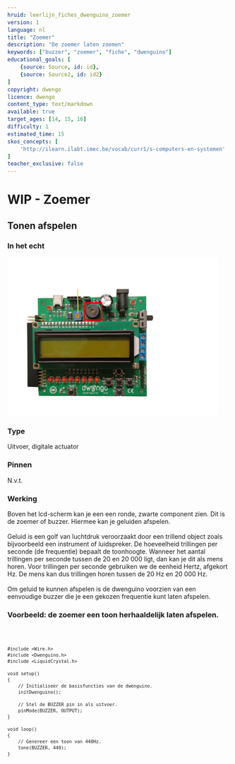 ```yaml
---
hruid: leerlijn_fiches_dwenguino_zoemer
version: 1
language: nl
title: "Zoemer"
description: "De zoemer laten zoemen"
keywords: ["buzzer", "zoemer", "fiche", "dwenguino"]
educational_goals: [
    {source: Source, id: id}, 
    {source: Source2, id: id2}
]
copyright: dwengo
licence: dwengo
content_type: text/markdown
available: true
target_ages: [14, 15, 16]
difficulty: 1
estimated_time: 15
skos_concepts: [
    'http://ilearn.ilabt.imec.be/vocab/curr1/s-computers-en-systemen'
]
teacher_exclusive: false
---
```

 
<div class="dwengo_content fiche">
    <h1 class="title">WIP - Zoemer</h1>
    <h2 class="subtitle">Tonen afspelen</h2>
    <div class="items">
        <div class="info_item item">
            <h3 class="info_item_title">In het echt</h3>
            <p class="info_item_content">
                <img src="img/zoemer.png" alt="Een afbeelding van de zoemer." title="Een afbeelding van de zoemer."></img>
            </p>
        </div>
        <div class="info_item item">
            <h3 class="info_item_title">Type</h3>
            <p class="info_item_content">
                Uitvoer, digitale actuator 
            </p>
        </div>
        <div class="info_item item">
            <h3 class="info_item_title">Pinnen</h3>
            <p class="info_item_content">
                N.v.t.
            </p>
        </div>
        <div class="info_item item">
            <h3 class="info_item_title">Werking</h3>
            <p class="info_item_content">
                Boven het lcd-scherm kan je een een ronde, zwarte component zien. Dit is de zoemer of buzzer. Hiermee kan je geluiden afspelen. <br>
                <br>
                Geluid is een golf van luchtdruk veroorzaakt door een trillend object zoals bijvoorbeeld een instrument of luidspreker. De hoeveelheid trillingen per seconde (de frequentie) bepaalt de toonhoogte. Wanneer het aantal trillingen per seconde tussen de 20 en 20 000 ligt, dan kan je dit als mens horen. Voor trillingen per seconde gebruiken we de eenheid Hertz, afgekort Hz. De mens kan dus trillingen horen tussen de 20 Hz en 20 000 Hz.<br>
                <br>
                Om geluid te kunnen afspelen is de dwenguino voorzien van een eenvoudige buzzer die je een gekozen frequentie kunt laten afspelen.
            </p>
        </div>
        <div class="example_item item">
            <h3 class="example_item_title">Voorbeeld: de zoemer een toon herhaaldelijk laten afspelen.</h3>
            <p class="example_item_content">
<pre>
<code class="language-arduino">

    #include <Wire.h>
    #include <Dwenguino.h>
    #include <LiquidCrystal.h>

    void setup()
    {
        // Initialiseer de basisfuncties van de dwenguino.
        initDwenguino(); 

        // Stel de BUZZER pin in als uitvoer.
        pinMode(BUZZER, OUTPUT);
    }
    
    void loop()
    {
        // Genereer een toon van 440Hz.
        tone(BUZZER, 440);
    }

</code>
</pre> 
            </p>
        </div>
    </div>
</div>



